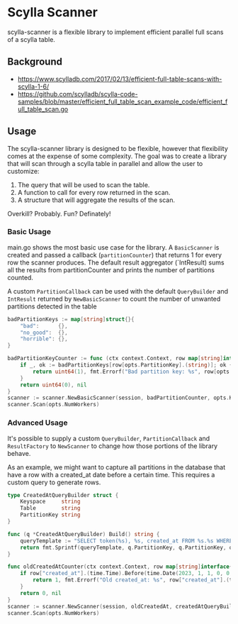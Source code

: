 # Scylla Scanner

scylla-scanner is a flexible library to implement efficient parallel full scans of a scylla table.

## Background

* https://www.scylladb.com/2017/02/13/efficient-full-table-scans-with-scylla-1-6/
* https://github.com/scylladb/scylla-code-samples/blob/master/efficient_full_table_scan_example_code/efficient_full_table_scan.go

## Usage

The scylla-scanner library is designed to be flexible, however that flexibility comes at the expense of some complexity.  The goal was to create a library that will scan through a scylla table in parallel and allow the user to customize:

1. The query that will be used to scan the table.
2. A function to call for every row returned in the scan.
3. A structure that will aggregate the results of the scan.

Overkill?  Probably.  Fun?  Definately!

### Basic Usage

main.go shows the most basic use case for the library.  A `BasicScanner` is created and passed a callback (`partitionCounter`) that returns 1 for every row the scanner produces.  The default result aggregator (`IntResult) sums all the results from partitionCounter and prints the number of partitions counted.

A custom `PartitionCallback` can be used with the default `QueryBuilder` and `IntResult` returned by `NewBasicScanner` to count the number of unwanted partitions detected in the table

```go
badPartitionKeys := map[string]struct{}{
	"bad":      {},
	"no_good":  {},
	"horrible": {},
}

badPartitionKeyCounter := func (ctx context.Context, row map[string]interface{}) (interface{}, error) {
	if _, ok := badPartitionKeys[row[opts.PartitionKey].(string)]; ok {
		return uint64(1), fmt.Errorf("Bad partition key: %s", row[opts.PartitionKey].(string))
	}
	return uint64(0), nil
}
scanner := scanner.NewBasicScanner(session, badPartitionCounter, opts.Keyspace, opts.Table, opts.PartitionKey)
scanner.Scan(opts.NumWorkers)
```

### Advanced Usage

It's possible to supply a custom `QueryBuilder`, `PartitionCallback` and `ResultFactory` to `NewScanner` to change how those portions of the library behave.

As an example, we might want to capture all partitions in the database that have a row with a created_at date before a certain time.  This requires a custom query to generate rows.

```go
type CreatedAtQueryBuilder struct {
	Keyspace     string
	Table        string
	PartitionKey string
}

func (q *CreatedAtQueryBuilder) Build() string {
	queryTemplate := "SELECT token(%s), %s, created_at FROM %s.%s WHERE token(%s) >= ? AND token(%s) <= ?"
	return fmt.Sprintf(queryTemplate, q.PartitionKey, q.PartitionKey, q.Keyspace, q.Table, q.PartitionKey, q.PartitionKey)
}

func oldCreatedAtCounter(ctx context.Context, row map[string]interface{}) (interface{}, error) {
	if row["created_at"].(time.Time).Before(time.Date(2023, 1, 1, 0, 0, 0, 0, time.UTC)) {
		return 1, fmt.Errorf("Old created_at: %s", row["created_at"].(time.Time))
	}
	return 0, nil
}
scanner := scanner.NewScanner(session, oldCreatedAt, createdAtQueryBuilder, NewIntResult)
scanner.Scan(opts.NumWorkers)
```
